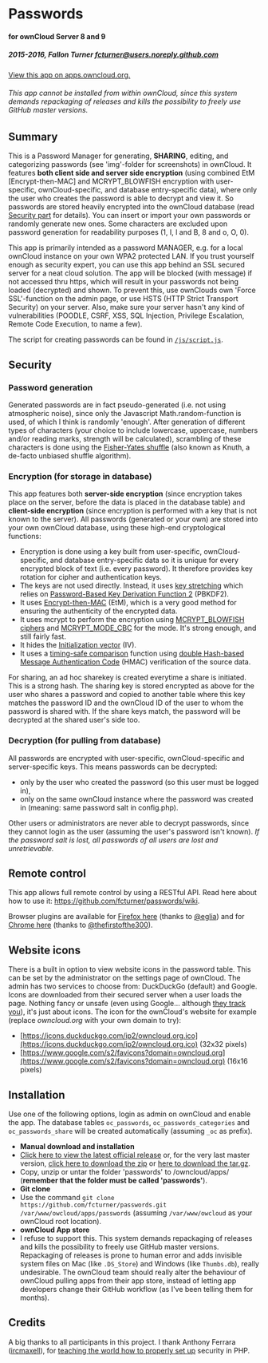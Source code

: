 # Passwords
#### for ownCloud Server 8 and 9
##### 2015-2016, Fallon Turner <fcturner@users.noreply.github.com>
[View this app on apps.owncloud.org.](https://apps.owncloud.com/content/show.php/Passwords?content=170480)

###### This app cannot be installed from within ownCloud, since this system demands repackaging of releases and kills the possibility to freely use GitHub master versions.

## Summary
This is a Password Manager for generating, **SHARING**, editing, and categorizing passwords (see 'img'-folder for screenshots) in ownCloud. It features **both client side and server side encryption** (using combined EtM [Encrypt-then-MAC] and MCRYPT_BLOWFISH encryption with user-specific, ownCloud-specific, and database entry-specific data), where only the user who creates the password is able to decrypt and view it. So passwords are stored heavily encrypted into the ownCloud database (read [Security part](https://github.com/fcturner/passwords#security) for details). You can insert or import your own passwords or randomly generate new ones. Some characters are excluded upon password generation for readability purposes (1, I, l and B, 8 and o, O, 0).

This app is primarily intended as a password MANAGER, e.g. for a local ownCloud instance on your own WPA2 protected LAN. If you trust yourself enough as security expert, you can use this app behind an SSL secured server for a neat cloud solution. The app will be blocked (with message) if not accessed thru https, which will result in your passwords not being loaded (decrypted) and shown. To prevent this, use ownClouds own 'Force SSL'-function on the admin page, or use HSTS (HTTP Strict Transport Security) on your server. Also, make sure your server hasn't any kind of vulnerabilities (POODLE, CSRF, XSS, SQL Injection, Privilege Escalation, Remote Code Execution, to name a few).

The script for creating passwords can be found in [`/js/script.js`](/js/script.js#L1666-L1745).

## Security
### Password generation
Generated passwords are in fact pseudo-generated (i.e. not using atmospheric noise), since only the Javascript Math.random-function is used, of which I think is randomly 'enough'. After generation of different types of characters (your choice to include lowercase, uppercase, numbers and/or reading marks, strength will be calculated), scrambling of these characters is done using the [Fisher-Yates shuffle](http://en.wikipedia.org/wiki/Fisher%E2%80%93Yates_shuffle) (also known as Knuth, a de-facto unbiased shuffle algorithm).
### Encryption (for storage in database)
This app features both **server-side encryption** (since encryption takes place on the server, before the data is placed in the database table) and **client-side encryption** (since encryption is performed with a key that is not known to the server). All passwords (generated or your own) are stored into your own ownCloud database, using these high-end cryptological functions:
* Encryption is done using a key built from user-specific, ownCloud-specific, and database entry-specific data so it is unique for every encrypted block of text (i.e. every password). It therefore provides key rotation for cipher and authentication keys.
* The keys are not used directly. Instead, it uses [key stretching](http://en.wikipedia.org/wiki/Key_stretching) which relies on [Password-Based Key Derivation Function 2](http://en.wikipedia.org/wiki/PBKDF2) (PBKDF2).
* It uses [Encrypt-then-MAC](http://en.wikipedia.org/wiki/Authenticated_encryption#Approaches_to_Authenticated_Encryption) (EtM), which is a very good method for ensuring the authenticity of the encrypted data.
* It uses mcrypt to perform the encryption using [MCRYPT_BLOWFISH ciphers](https://en.wikipedia.org/wiki/Blowfish_(cipher)) and [MCRYPT_MODE_CBC](https://en.wikipedia.org/wiki/Block_cipher_mode_of_operation#Cipher_Block_Chaining_.28CBC.29) for the mode. It's strong enough, and still fairly fast.
* It hides the [Initialization vector](http://en.wikipedia.org/wiki/Initialization_vector) (IV).
* It uses a [timing-safe comparison](http://blog.ircmaxell.com/2014/11/its-all-about-time.html) function using [double Hash-based Message Authentication Code](http://en.wikipedia.org/wiki/Hash-based_message_authentication_code) (HMAC) verification of the source data.

For sharing, an ad hoc sharekey is created everytime a share is initiated. This is a strong hash. The sharing key is stored encrypted as above for the user who shares a password and copied to another table where this key matches the password ID and the ownCloud ID of the user to whom the password is shared with. If the share keys match, the password will be decrypted at the shared user's side too. 

### Decryption (for pulling from database)
All passwords are encrypted with user-specific, ownCloud-specific and server-specific keys. This means passwords can be decrypted:
* only by the user who created the password (so this user must be logged in),
* only on the same ownCloud instance where the password was created in (meaning: same password salt in config.php).

Other users or administrators are never able to decrypt passwords, since they cannot login as the user (assuming the user's password isn't known). *If the password salt is lost, all passwords of all users are lost and unretrievable.*

## Remote control
This app allows full remote control by using a RESTful API. Read here about how to use it: https://github.com/fcturner/passwords/wiki.

Browser plugins are available for [Firefox here](https://addons.mozilla.org/en-US/firefox/addon/firefox-owncloud-passwords) (thanks to [@eglia](https://github.com/eglia)) and for [Chrome here](https://github.com/thefirstofthe300/ownCloud-Passwords) (thanks to [@thefirstofthe300](https://github.com/thefirstofthe300)).

## Website icons
There is a built in option to view website icons in the password table. This can be set by the administrator on the settings page of ownCloud. The admin has two services to choose from: DuckDuckGo (default) and Google. Icons are downloaded from their secured server when a user loads the page. Nothing fancy or unsafe (even using Google... although [they track you](http://donttrack.us)), it's just about icons. The icon for the ownCloud's website for example (replace *owncloud.org* with your own domain to try): 
* [https://icons.duckduckgo.com/ip2/owncloud.org.ico](https://icons.duckduckgo.com/ip2/owncloud.org.ico) (32x32 pixels)
* [https://www.google.com/s2/favicons?domain=owncloud.org](https://www.google.com/s2/favicons?domain=owncloud.org) (16x16 pixels)

## Installation
Use one of the following options, login as admin on ownCloud and enable the app. The database tables `oc_passwords`, `oc_passwords_categories` and `oc_passwords_share` will be created automatically (assuming `_oc` as prefix).
* **Manual download and installation** 
 * [Click here to view the latest official release](https://github.com/fcturner/passwords/releases/latest) or, for the very last master version, [click here to download the zip](https://github.com/fcturner/passwords/archive/master.zip) or [here to download the tar.gz](https://github.com/fcturner/passwords/archive/master.tar.gz).
 * Copy, unzip or untar the folder 'passwords' to /owncloud/apps/ (**remember that the folder must be called 'passwords'**).
* **Git clone** 
 * Use the command `git clone https://github.com/fcturner/passwords.git /var/www/owcloud/apps/passwords` (assuming `/var/www/owcloud` as your ownCloud root location).
* **ownCloud App store** 
 * I refuse to support this. This system demands repackaging of releases and kills the possibility to freely use GitHub master versions. Repackaging of releases is prone to human error and adds invisible system files on Mac (like `.DS_Store`) and Windows (like `Thumbs.db`), really undesirable. The ownCloud team should really alter the behaviour of ownCloud pulling apps from their app store, instead of letting app developers change their GitHub workflow (as I've been telling them for months).

## Credits
A big thanks to all participants in this project. I thank Anthony Ferrara ([ircmaxell](http://careers.stackoverflow.com/ircmaxell)), for [teaching the world how to properly set up](http://stackoverflow.com/questions/5089841/two-way-encryption-i-need-to-store-passwords-that-can-be-retrieved/5093422#5093422) security in PHP.
